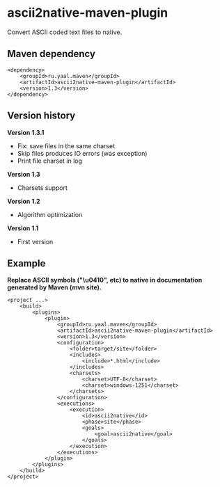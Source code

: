 # ascii2native-maven-plugin
Convert ASCII coded text files to native.

## Maven dependency

```
<dependency>
    <groupId>ru.yaal.maven</groupId>
    <artifactId>ascii2native-maven-plugin</artifactId>
    <version>1.3</version>
</dependency>
```

## Version history
**Version 1.3.1**

* Fix: save files in the same charset
* Skip files produces IO errors (was exception)
* Print file charset in log

**Version 1.3**

* Charsets support

**Version 1.2**

* Algorithm optimization

**Version 1.1**

* First version

## Example

**Replace ASCII symbols ("\u0410", etc) to native in documentation generated by Maven (mvn site).**

```
<project ...>
    <build>
        <plugins>
            <plugin>
                <groupId>ru.yaal.maven</groupId>
                <artifactId>ascii2native-maven-plugin</artifactId>
                <version>1.3</version>
                <configuration>
                    <folder>target/site</folder>
                    <includes>
                        <include>*.html</include>
                    </includes>
                    <charsets>
                        <charset>UTF-8</charset>
                        <charset>windows-1251</charset>
                    </charsets>
                </configuration>
                <executions>
                    <execution>
                        <id>ascii2native</id>
                        <phase>site</phase>
                        <goals>
                            <goal>ascii2native</goal>
                        </goals>
                    </execution>
                </executions>
            </plugin>
        </plugins>
    </build>
</project>
```
